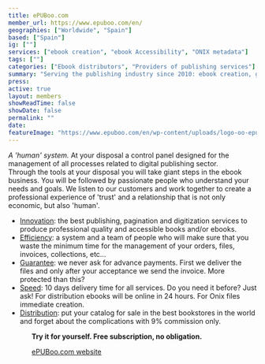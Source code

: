 ```yaml
---
title: ePUBoo.com
member_url: https://www.epuboo.com/en/
geographies: ["Worldwide", "Spain"]
based: ["Spain"]
ig: [""] 
services: ["ebook creation", "ebook Accessibility", "ONIX metadata"] 
tags: [""]
categories: ["Ebook distributors", "Providers of publishing services"]
summary: "Serving the publishing industry since 2010: ebook creation, global distribution, ONIX metadata generator, accessibility specialists for ePub and PDF. One panel, endless possibilities."
press:
active: true
layout: members
showReadTime: false
showDate: false
permalink: ""
date: 
featureImage: "https://www.epuboo.com/en/wp-content/uploads/logo-oo-epuboo-large.jpg"
---
```

<p><i>A 'human' system.</i> At your disposal a control panel designed for the management of all processes related to digital publishing sector.<br>
Through the tools at your disposal you will take giant steps in the ebook business. You will be followed by passionate people who understand your needs and goals. We listen to our customers and work together to create a professional experience of 'trust' and a relationship that is not only economic, but also 'human'.</p>
<ul>
<li><u>Innovation</u>: the best publishing, pagination and digitization services to produce professional quality and accessible books and/or ebooks.</li>
<li><u>Efficiency</u>: a system and a team of people who will make sure that you waste the minimum time for the management of your orders, files, invoices, collections, etc...</li>
<li><u>Guarantee</u>: we never ask for advance payments. First we deliver the files and only after your acceptance we send the invoice. More protected than this?</li>
<li><u>Speed</u>: 10 days delivery time for all services. Do you need it before? Just ask! For distribution ebooks will be online in 24 hours. For Onix files immediate creation.</li>
<li><u>Distribution</u>: put your catalog for sale in the best bookstores in the world and forget about the complications with 9% commission only.</li>
<ul>
<p><b>Try it for yourself. Free subscription, no obligation.</b></p>
<p><a href="https://www.epuboo.com/en/">ePUBoo.com website</a></p>